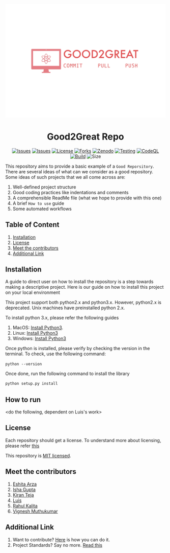 <center>

![Logo](images/logo.jpg)
# Good2Great Repo
</center>

<center>

[![Issues](https://img.shields.io/github/issues/NCSU-Group7-SE2021/group7_hw2b)](https://github.com/NCSU-Group7-SE2021/group7_hw2b/issues)
[![Issues](https://img.shields.io/github/issues/NCSU-Group7-SE2021/group7_hw2b)](https://github.com/NCSU-Group7-SE2021/group7_hw2b/issues)
[![License](https://img.shields.io/github/license/NCSU-Group7-SE2021/group7_hw2b)](https://github.com/NCSU-Group7-SE2021/group7_hw2b/blob/main/LICENSE)
[![Forks](https://img.shields.io/github/forks/NCSU-Group7-SE2021/group7_hw2b)](https://github.com/NCSU-Group7-SE2021/group7_hw2b/network/members)
[![Zenodo](https://img.shields.io/badge/DOI-10.5281%2Fzenodo.5367393-blue)](https://zenodo.org/record/5367393#.YTApFI5KhPY)
[![Testing](https://github.com/NCSU-Group7-SE2021/group7_hw2b/actions/workflows/application.yml/badge.svg "Testing")](https://github.com/rahulkalita8/group7_hw2b/actions/workflows/application.yml)
[![CodeQL](https://github.com/rahulkalita8/group7_hw2b/actions/workflows/codeql-analysis.yml/badge.svg)](https://github.com/rahulkalita8/group7_hw2b/actions/workflows/codeql-analysis.yml)
[![Build](https://github.com/NCSU-Group7-SE2021/group7_hw2b/actions/workflows/application.yml/badge.svg)](https://github.com/NCSU-Group7-SE2021/group7_hw2b/actions)
![Size](https://github-size-badge.herokuapp.com/NCSU-Group7-SE2021/group7_hw2b.svg)

</center>


This repository aims to provide a basic example of a `Good Reporsitory`. There are several ideas of what can we consider as a good repository. Some ideas of such projects that we all come across are:
1. Well-defined project structure
2. Good coding practices like indentations and comments
3. A comprehensible ReadMe file (what we hope to provide with this one)
4. A brief `How to use` guide
5. Some automated workflows

## Table of Content
1. [Installation](#installation)
2. [License](#license)
3. [Meet the contributors](#meet-the-contributors)
4. [Additional Link](#additional-link)

## Installation
A guide to direct user on how to install the repository is a step towards making a descriptive project. Here is our guide on how to install this project on your local environment

This project support both python2.x and python3.x. However, python2.x is deprecated. 
Unix machines have preinstalled python 2.x.

To install python 3.x, please refer the following guides

1. MacOS: [Install Python3](https://docs.python-guide.org/starting/install3/osx/).
2. Linux: [Install Python3](https://docs.python-guide.org/starting/install3/linux/)
3. Windows: [Install Python3](https://docs.python.org/3/using/windows.html)

Once python is installed, please verify by checking the version in the terminal. To check, use the following command:

`python --version` 

Once done, run the following command to install the library
```bash
python setup.py install
```


## How to run
<do the following, dependent on Luis's work>

## License

Each repository should get a license. To understand more about licensing, please refer [this](https://docs.github.com/en/github/creating-cloning-and-archiving-repositories/creating-a-repository-on-github/licensing-a-repository)

This repository is [MIT licensed](https://github.com/NCSU-Group7-SE2021/group7_hw2b/blob/main/LICENSE).  

## Meet the contributors

1. [Eshita Arza](https://github.com/ArzaEshita)
2. [Isha Gupta](https://github.com/isha-bansal0115)
3. [Kiran Teja](https://github.com/kirantejatummuri)
4. [Luis](https://github.com/lgdeloss)
5. [Rahul Kalita](https://github.com/rahulkalita8)
6. [Vignesh Muthukumar](https://github.com/vickymhs)

## Additional Link
1. Want to contribute? [Here](CONTRIBUTING.md) is how you can do it.
2. Project Standards? Say no more. [Read this](CODE_OF_CONDUCT.md)
